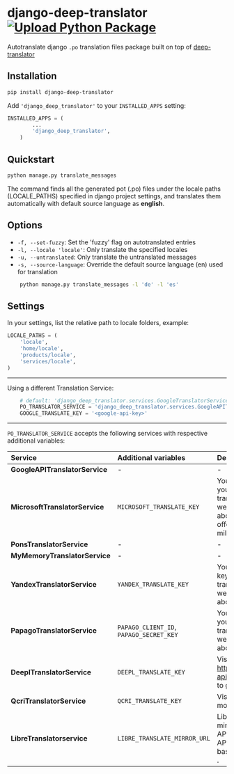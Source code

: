 # django-deep-translator [![Upload Python Package](https://github.com/wmo-raf/django-deep-translator/actions/workflows/publish.yml/badge.svg)](https://github.com/wmo-raf/django-deep-translator/actions/workflows/publish.yml)

Autotranslate django `.po` translation files package built on top of  [deep-translator](https://pypi.org/project/deep-translator/)

## Installation

```bash
pip install django-deep-translator
```

Add `'django_deep_translator'` to your `INSTALLED_APPS` setting:

```py
INSTALLED_APPS = (
        ...
        'django_deep_translator',
    )

```

## Quickstart

```bash 
python manage.py translate_messages
```

The command finds all the generated pot (.po) files under the locale paths (LOCALE_PATHS) specified in django project settings, and translates them automatically with default source language as **english**.

## Options

- ``-f, --set-fuzzy``: Set the 'fuzzy' flag on autotranslated entries
- ``-l, --locale 'locale'``: Only translate the specified locales
- ``-u, --untranslated``: Only translate the untranslated messages
- ``-s, --source-language``: Override the default source language (en) used for translation

```bash
    python manage.py translate_messages -l 'de' -l 'es'
```

## Settings

In your settings, list the relative path to locale folders, example:

```py
LOCALE_PATHS = (
    'locale',
    'home/locale',
    'products/locale',
    'services/locale',
)
```

---

Using a different Translation Service:

```python
    # default: 'django_deep_translator.services.GoogleTranslatorService'
    PO_TRANSLATOR_SERVICE = 'django_deep_translator.services.GoogleAPITranslatorService'
    GOOGLE_TRANSLATE_KEY = '<google-api-key>'
```

---


`PO_TRANSLATOR_SERVICE` accepts the following services with respective additional variables:

| Service                        | Additional variables      | Description |
| :---------------------------  | :--------------------    | :---------- |
| **GoogleAPITranslatorService**     |    -          | - |
| **MicrosoftTranslatorService**     | `MICROSOFT_TRANSLATE_KEY` | You need to require an api key if you want to use the microsoft translator. Visit the official website for more information about how to get one. Microsoft offers a free tier 0 subscription (2 million characters per month). |
| **PonsTranslatorService**          | - | - |
| **MyMemoryTranslatorService**      | - | - |
| **YandexTranslatorService**        | `YANDEX_TRANSLATE_KEY` | You need to require a private api key if you want to use the yandex translator. Visit the official website for more information about how to get one |
| **PapagoTranslatorService**        | `PAPAGO_CLIENT_ID`, `PAPAGO_SECRET_KEY`| You need to require a client id if you want to use the papago translator. Visit the official website for more information about how to get one. |
| **DeeplTranslatorService**         | `DEEPL_TRANSLATE_KEY` | Visit https://www.deepl.com/en/docs-api/ for more information on how to generate your Deepl api key |
| **QcriTranslatorService**          | `QCRI_TRANSLATE_KEY` | Visit https://mt.qcri.org/api/ for more information |
| **LibreTranslatorservice**         | `LIBRE_TRANSLATE_MIRROR_URL` | Libre translate has multiple mirrors which can be used for the API endpoint. Some require an API key to be used. By default the base url is set to libretranslate.de . |

